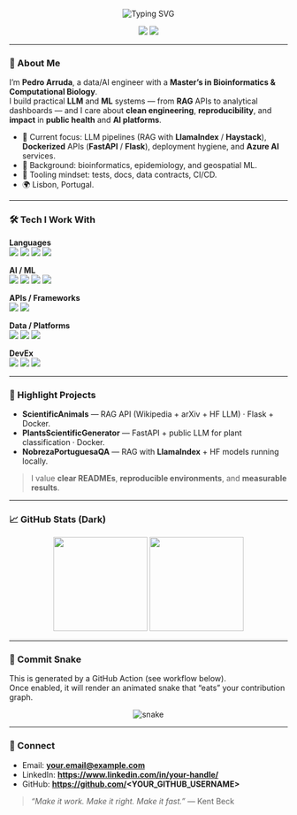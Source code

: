 <!--
  Dark-themed GitHub Profile README
  Replace <YOUR_GITHUB_USERNAME> where noted.
-->

<p align="center">
  <img src="https://readme-typing-svg.demolab.com?font=Fira+Code&pause=1000&color=00E6FF&center=true&vCenter=true&width=600&lines=Hi%2C+I'm+Pedro+Arruda;AI+Engineer+%7C+Bioinformatics+MSc;Data%2FAI+in+Public+Health+and+GenAI" alt="Typing SVG" />
</p>

<div align="center">
  <img src="https://img.shields.io/badge/Theme-Dark-111111?style=for-the-badge&logo=github&logoColor=white" />
  <img src="https://img.shields.io/badge/Open%20to%20Work-Yes-0A0A0A?style=for-the-badge&logo=google-forms&logoColor=00e6ff" />
</div>

---

### 👋 About Me
I’m **Pedro Arruda**, a data/AI engineer with a **Master’s in Bioinformatics & Computational Biology**.  
I build practical **LLM** and **ML** systems — from **RAG** APIs to analytical dashboards — and I care about **clean engineering**, **reproducibility**, and **impact** in **public health** and **AI platforms**.

- 🔭 Current focus: LLM pipelines (RAG with **LlamaIndex** / **Haystack**), **Dockerized** APIs (**FastAPI** / **Flask**), deployment hygiene, and **Azure AI** services.
- 🧪 Background: bioinformatics, epidemiology, and geospatial ML.
- 🧰 Tooling mindset: tests, docs, data contracts, CI/CD.
- 🌍 Lisbon, Portugal.

---

### 🛠️ Tech I Work With
<div align="left">

**Languages**  
<img src="https://img.shields.io/badge/Python-111111?style=flat&logo=python" /> 
<img src="https://img.shields.io/badge/R-111111?style=flat&logo=r" />
<img src="https://img.shields.io/badge/SQL-111111?style=flat&logo=postgresql" />
<img src="https://img.shields.io/badge/Bash-111111?style=flat&logo=gnubash" />

**AI / ML**  
<img src="https://img.shields.io/badge/TensorFlow-111111?style=flat&logo=tensorflow" />
<img src="https://img.shields.io/badge/HuggingFace-111111?style=flat&logo=huggingface" />
<img src="https://img.shields.io/badge/LlamaIndex-111111?style=flat" />
<img src="https://img.shields.io/badge/Haystack-111111?style=flat" />

**APIs / Frameworks**  
<img src="https://img.shields.io/badge/FastAPI-111111?style=flat&logo=fastapi" />
<img src="https://img.shields.io/badge/Flask-111111?style=flat&logo=flask" />

**Data / Platforms**  
<img src="https://img.shields.io/badge/PostgreSQL-111111?style=flat&logo=postgresql" />
<img src="https://img.shields.io/badge/Power%20BI-111111?style=flat&logo=powerbi" />
<img src="https://img.shields.io/badge/Azure%20AI-111111?style=flat&logo=microsoftazure" />

**DevEx**  
<img src="https://img.shields.io/badge/Docker-111111?style=flat&logo=docker" />
<img src="https://img.shields.io/badge/Git-111111?style=flat&logo=git" />
<img src="https://img.shields.io/badge/GitHub%20Actions-111111?style=flat&logo=githubactions" />

</div>

---

### 🚀 Highlight Projects
- **ScientificAnimals** — RAG API (Wikipedia + arXiv + HF LLM) · Flask + Docker.  
- **PlantsScientificGenerator** — FastAPI + public LLM for plant classification · Docker.  
- **NobrezaPortuguesaQA** — RAG with **LlamaIndex** + HF models running locally.

> I value **clear READMEs**, **reproducible environments**, and **measurable results**.

---

### 📈 GitHub Stats (Dark)
<div align="center">
  <img height="170" src="https://github-readme-stats.vercel.app/api?username=<YOUR_GITHUB_USERNAME>&show_icons=true&theme=merko&hide_border=true" />
  <img height="170" src="https://github-readme-streak-stats.herokuapp.com/?user=<YOUR_GITHUB_USERNAME>&theme=merko&hide_border=true" />
</div>

---

### 🐍 Commit Snake
This is generated by a GitHub Action (see workflow below).  
Once enabled, it will render an animated snake that “eats” your contribution graph.

<p align="center">
  <img alt="snake" src="https://raw.githubusercontent.com/<YOUR_GITHUB_USERNAME>/<YOUR_GITHUB_USERNAME>/output/github-contribution-grid-snake-dark.svg" />
</p>

---

### 🤝 Connect
- Email: **your.email@example.com**  
- LinkedIn: **https://www.linkedin.com/in/your-handle/**
- GitHub: **https://github.com/<YOUR_GITHUB_USERNAME>**

> *“Make it work. Make it right. Make it fast.”* — Kent Beck

